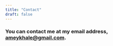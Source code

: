 ```yaml
---
title: "Contact"
draft: false
---
```


### You can contact me at my email address, ameykhale@gmail.com.